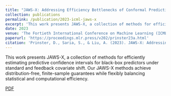 ```yaml
---
title: "JAWS-X: Addressing Efficiency Bottlenecks of Conformal Prediction Under Standard and Feedback Covariate Shift"
collection: publications
permalink: /publication/2023-icml-jaws-x
excerpt: 'This work presents JAWS-X, a collection of methods for efficiently estimating predictive confidence intervals for black-box predictors under standard and feedback covariate shift. Our JAWS-X methods achieve distribution-free, finite-sample guarantees while flexibly balancing statistical and computational efficiency.'
date: 2023
venue: 'The Fortieth International Conference on Machine Learning (ICML)'
paperurl: 'https://proceedings.mlr.press/v202/prinster23a.html'
citation: 'Prinster, D., Saria, S., & Liu, A. (2023). JAWS-X: Addressing Efficiency Bottlenecks of Conformal Prediction Under Standard and Feedback Covariate Shift. In International Conference on Machine Learning. PMLR.'
---
```

This work presents JAWS-X, a collection of methods for efficiently estimating predictive confidence intervals for black-box predictors under standard and feedback covariate shift. Our JAWS-X methods achieve distribution-free, finite-sample guarantees while flexibly balancing statistical and computational efficiency.

[PDF]([http://academicpages.github.io/files/paper1.pdf](https://proceedings.mlr.press/v202/prinster23a/prinster23a.pdf))
